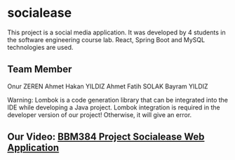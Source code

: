 # socialease

This project is a social media application. It was developed by 4 students in the software engineering course lab. React, Spring Boot and MySQL technologies are used.

## Team Member

Onur ZEREN
Ahmet Hakan YILDIZ
Ahmet Fatih SOLAK
Bayram YILDIZ

Warning: Lombok is a code generation library that can be integrated into the IDE while developing a Java project. Lombok integration is required in the developer version of our project! Otherwise, it will give an error.

## Our Video: [BBM384 Project Socialease Web Application](https://www.youtube.com/watch?v=y8nfwa5V0Xw)
